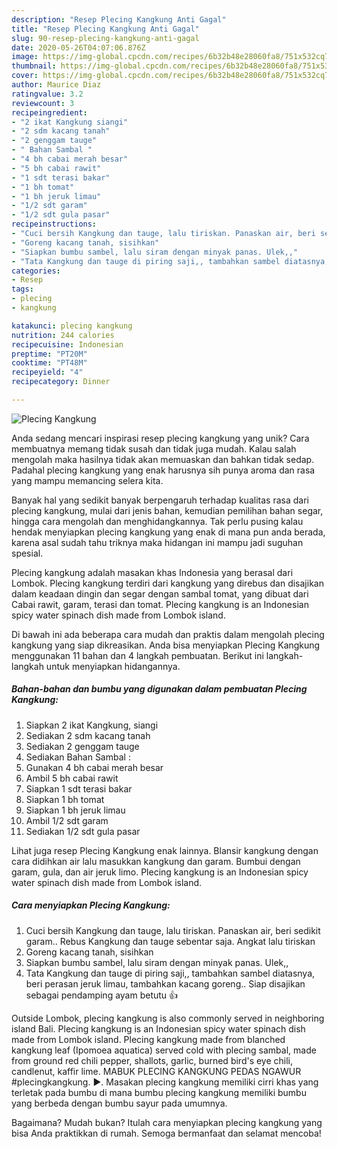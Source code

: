 ```yaml
---
description: "Resep Plecing Kangkung Anti Gagal"
title: "Resep Plecing Kangkung Anti Gagal"
slug: 90-resep-plecing-kangkung-anti-gagal
date: 2020-05-26T04:07:06.876Z
image: https://img-global.cpcdn.com/recipes/6b32b48e28060fa8/751x532cq70/plecing-kangkung-foto-resep-utama.jpg
thumbnail: https://img-global.cpcdn.com/recipes/6b32b48e28060fa8/751x532cq70/plecing-kangkung-foto-resep-utama.jpg
cover: https://img-global.cpcdn.com/recipes/6b32b48e28060fa8/751x532cq70/plecing-kangkung-foto-resep-utama.jpg
author: Maurice Diaz
ratingvalue: 3.2
reviewcount: 3
recipeingredient:
- "2 ikat Kangkung siangi"
- "2 sdm kacang tanah"
- "2 genggam tauge"
- " Bahan Sambal "
- "4 bh cabai merah besar"
- "5 bh cabai rawit"
- "1 sdt terasi bakar"
- "1 bh tomat"
- "1 bh jeruk limau"
- "1/2 sdt garam"
- "1/2 sdt gula pasar"
recipeinstructions:
- "Cuci bersih Kangkung dan tauge, lalu tiriskan. Panaskan air, beri sedikit garam.. Rebus Kangkung dan tauge sebentar saja. Angkat lalu tiriskan"
- "Goreng kacang tanah, sisihkan"
- "Siapkan bumbu sambel, lalu siram dengan minyak panas. Ulek,,"
- "Tata Kangkung dan tauge di piring saji,, tambahkan sambel diatasnya, beri perasan jeruk limau, tambahkan kacang goreng.. Siap disajikan sebagai pendamping ayam betutu 👍"
categories:
- Resep
tags:
- plecing
- kangkung

katakunci: plecing kangkung 
nutrition: 244 calories
recipecuisine: Indonesian
preptime: "PT20M"
cooktime: "PT48M"
recipeyield: "4"
recipecategory: Dinner

---
```



![Plecing Kangkung](https://img-global.cpcdn.com/recipes/6b32b48e28060fa8/751x532cq70/plecing-kangkung-foto-resep-utama.jpg)

Anda sedang mencari inspirasi resep plecing kangkung yang unik? Cara membuatnya memang tidak susah dan tidak juga mudah. Kalau salah mengolah maka hasilnya tidak akan memuaskan dan bahkan tidak sedap. Padahal plecing kangkung yang enak harusnya sih punya aroma dan rasa yang mampu memancing selera kita.

Banyak hal yang sedikit banyak berpengaruh terhadap kualitas rasa dari plecing kangkung, mulai dari jenis bahan, kemudian pemilihan bahan segar, hingga cara mengolah dan menghidangkannya. Tak perlu pusing kalau hendak menyiapkan plecing kangkung yang enak di mana pun anda berada, karena asal sudah tahu triknya maka hidangan ini mampu jadi suguhan spesial.

Plecing kangkung adalah masakan khas Indonesia yang berasal dari Lombok. Plecing kangkung terdiri dari kangkung yang direbus dan disajikan dalam keadaan dingin dan segar dengan sambal tomat, yang dibuat dari Cabai rawit, garam, terasi dan tomat. Plecing kangkung is an Indonesian spicy water spinach dish made from Lombok island.


Di bawah ini ada beberapa cara mudah dan praktis dalam mengolah plecing kangkung yang siap dikreasikan. Anda bisa menyiapkan Plecing Kangkung menggunakan 11 bahan dan 4 langkah pembuatan. Berikut ini langkah-langkah untuk menyiapkan hidangannya.

<!--inarticleads1-->

##### Bahan-bahan dan bumbu yang digunakan dalam pembuatan Plecing Kangkung:

1. Siapkan 2 ikat Kangkung, siangi
1. Sediakan 2 sdm kacang tanah
1. Sediakan 2 genggam tauge
1. Sediakan  Bahan Sambal :
1. Gunakan 4 bh cabai merah besar
1. Ambil 5 bh cabai rawit
1. Siapkan 1 sdt terasi bakar
1. Siapkan 1 bh tomat
1. Siapkan 1 bh jeruk limau
1. Ambil 1/2 sdt garam
1. Sediakan 1/2 sdt gula pasar


Lihat juga resep Plecing Kangkung enak lainnya. Blansir kangkung dengan cara didihkan air lalu masukkan kangkung dan garam. Bumbui dengan garam, gula, dan air jeruk limo. Plecing kangkung is an Indonesian spicy water spinach dish made from Lombok island. 

<!--inarticleads2-->

##### Cara menyiapkan Plecing Kangkung:

1. Cuci bersih Kangkung dan tauge, lalu tiriskan. Panaskan air, beri sedikit garam.. Rebus Kangkung dan tauge sebentar saja. Angkat lalu tiriskan
1. Goreng kacang tanah, sisihkan
1. Siapkan bumbu sambel, lalu siram dengan minyak panas. Ulek,,
1. Tata Kangkung dan tauge di piring saji,, tambahkan sambel diatasnya, beri perasan jeruk limau, tambahkan kacang goreng.. Siap disajikan sebagai pendamping ayam betutu 👍


Outside Lombok, plecing kangkung is also commonly served in neighboring island Bali. Plecing kangkung is an Indonesian spicy water spinach dish made from Lombok island. Plecing kangkung made from blanched kangkung leaf (Ipomoea aquatica) served cold with plecing sambal, made from ground red chili pepper, shallots, garlic, burned bird&#39;s eye chili, candlenut, kaffir lime. MABUK PLECING KANGKUNG PEDAS NGAWUR #plecingkangkung. ►. Masakan plecing kangkung memiliki cirri khas yang terletak pada bumbu di mana bumbu plecing kangkung memiliki bumbu yang berbeda dengan bumbu sayur pada umumnya. 

Bagaimana? Mudah bukan? Itulah cara menyiapkan plecing kangkung yang bisa Anda praktikkan di rumah. Semoga bermanfaat dan selamat mencoba!
